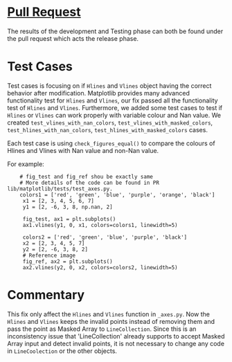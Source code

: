 # [Pull Request](https://github.com/matplotlib/matplotlib/pull/16724)

The results of the development and Testing phase can both be found under the pull request which acts the release phase.

# Test Cases
Test cases is focusing on if `Hlines` and `Vlines` object having the correct behavior after modification. Matplotlib provides many advanced functionality test for `Hlines` and `Vlines`, our fix passed all the functionality test of `Hlines` and `Vlines`. Furthermore, we added some test cases to test if `Hlines` or `Vlines` can work properly with variable colour and Nan value. We created `test_vlines_with_nan_colors`, `test_vlines_with_masked_colors`, `test_hlines_with_nan_colors`, `test_hlines_with_masked_colors` cases.

Each test case is using `check_figures_equal()` to compare the colours of Hlines and Vlines with Nan value and non-Nan value.

For example:
``` 
	# fig_test and fig_ref shou be exactly same
	# More details of the code can be found in PR lib/matplotlib/tests/test_axes.py.   
	colors1 = ['red', 'green', 'blue', 'purple', 'orange', 'black']
     x1 = [2, 3, 4, 5, 6, 7]
     y1 = [2, -6, 3, 8, np.nan, 2]

     fig_test, ax1 = plt.subplots()
     ax1.vlines(y1, 0, x1, colors=colors1, linewidth=5)

     colors2 = ['red', 'green', 'blue', 'purple', 'black']
     x2 = [2, 3, 4, 5, 7]
     y2 = [2, -6, 3, 8, 2]
     # Reference image
     fig_ref, ax2 = plt.subplots()
     ax2.vlines(y2, 0, x2, colors=colors2, linewidth=5)
```

# Commentary
This fix only affect the `Hlines` and `Vlines` function in `_axes.py`. Now the `Hlines` and `Vlines` keeps the invalid points instead of removing them and pass the point as Masked Array to `LineCollection`. Since this is an inconsistency issue that 'LineCollection' already supports to accept Masked Array input and detect invalid points, it is not necessary to change any code in `LineCoolection` or the other objects.
